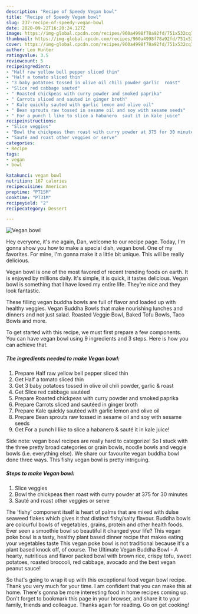 ```yaml
---
description: "Recipe of Speedy Vegan bowl"
title: "Recipe of Speedy Vegan bowl"
slug: 237-recipe-of-speedy-vegan-bowl
date: 2020-09-22T16:20:24.127Z
image: https://img-global.cpcdn.com/recipes/960a4998f78a92fd/751x532cq70/vegan-bowl-recipe-main-photo.jpg
thumbnail: https://img-global.cpcdn.com/recipes/960a4998f78a92fd/751x532cq70/vegan-bowl-recipe-main-photo.jpg
cover: https://img-global.cpcdn.com/recipes/960a4998f78a92fd/751x532cq70/vegan-bowl-recipe-main-photo.jpg
author: Leo Hunter
ratingvalue: 3.5
reviewcount: 5
recipeingredient:
- "Half raw yellow bell pepper sliced thin"
- "Half a tomato sliced thin"
- "3 baby potatoes tossed in olive oil chili powder garlic  roast"
- "Slice red cabbage sauted"
- " Roasted chickpeas with curry powder and smoked paprika"
- " Carrots sliced and sauted in ginger broth"
- " Kale quickly sauted with garlic lemon and olive oil"
- " Bean sprouts raw tossed in sesame oil and soy with sesame seeds"
- " For a punch l like to slice a habanero  saut it in kale juice"
recipeinstructions:
- "Slice veggies"
- "Bowl the chickpeas then roast with curry powder at 375 for 30 minutes"
- "Sauté and roast other veggies or serve"
categories:
- Recipe
tags:
- vegan
- bowl

katakunci: vegan bowl 
nutrition: 167 calories
recipecuisine: American
preptime: "PT15M"
cooktime: "PT31M"
recipeyield: "2"
recipecategory: Dessert

---
```



![Vegan bowl](https://img-global.cpcdn.com/recipes/960a4998f78a92fd/751x532cq70/vegan-bowl-recipe-main-photo.jpg)

Hey everyone, it's me again, Dan, welcome to our recipe page. Today, I'm gonna show you how to make a special dish, vegan bowl. One of my favorites. For mine, I'm gonna make it a little bit unique. This will be really delicious.

Vegan bowl is one of the most favored of recent trending foods on earth. It is enjoyed by millions daily. It's simple, it is quick, it tastes delicious. Vegan bowl is something that I have loved my entire life. They're nice and they look fantastic.

These filling vegan buddha bowls are full of flavor and loaded up with healthy veggies. Vegan Buddha Bowls that make nourishing lunches and dinners and not just salad. Roasted Veggie Bowl, Baked Tofu Bowls, Taco Bowls and more.


To get started with this recipe, we must first prepare a few components. You can have vegan bowl using 9 ingredients and 3 steps. Here is how you can achieve that.

<!--inarticleads1-->

##### The ingredients needed to make Vegan bowl:

1. Prepare Half raw yellow bell pepper sliced thin
1. Get Half a tomato sliced thin
1. Get 3 baby potatoes tossed in olive oil chili powder, garlic &amp; roast
1. Get Slice red cabbage sautéed
1. Prepare  Roasted chickpeas with curry powder and smoked paprika
1. Prepare  Carrots sliced and sautéed in ginger broth
1. Prepare  Kale quickly sautéed with garlic lemon and olive oil
1. Prepare  Bean sprouts raw tossed in sesame oil and soy with sesame seeds
1. Get  For a punch l like to slice a habanero &amp; sauté it in kale juice!


Side note: vegan bowl recipes are really hard to categorize! So I stuck with the three pretty broad categories or grain bowls, noodle bowls and veggie bowls (i.e. everything else). We share our favourite vegan buddha bowl done three ways. This fishy vegan bowl is pretty intriguing. 

<!--inarticleads2-->

##### Steps to make Vegan bowl:

1. Slice veggies
1. Bowl the chickpeas then roast with curry powder at 375 for 30 minutes
1. Sauté and roast other veggies or serve


The &#39;fishy&#39; component itself is heart of palms that are mixed with dulse seaweed flakes which gives it that distinct fishy/salty flavour. Buddha bowls are colourful bowls of vegetables, grains, protein and other health foods. Ever seen a smoothie bowl so beautiful it changed your life? This vegan poke bowl is a tasty, healthy plant based dinner recipe that makes eating your vegetables taste This vegan poke bowl is not traditional because it&#39;s a plant based knock off, of course. The Ultimate Vegan Buddha Bowl - A hearty, nutritious and flavor packed bowl with brown rice, crispy tofu, sweet potatoes, roasted broccoli, red cabbage, avocado and the best vegan peanut sauce! 

So that's going to wrap it up with this exceptional food vegan bowl recipe. Thank you very much for your time. I am confident that you can make this at home. There's gonna be more interesting food in home recipes coming up. Don't forget to bookmark this page in your browser, and share it to your family, friends and colleague. Thanks again for reading. Go on get cooking!
